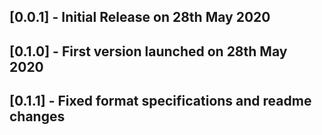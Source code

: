 ## [0.0.1] - Initial Release on 28th May 2020
## [0.1.0] - First version launched  on 28th May 2020
## [0.1.1] - Fixed format specifications and readme changes
